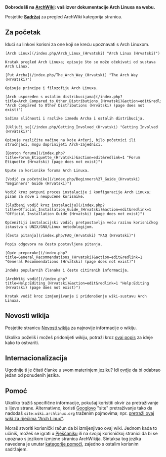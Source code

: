 **Dobrodošli na [ArchWiki](/index.php?title=AboutWiki_(Hrvatski)&action=edit&redlink=1 "AboutWiki (Hrvatski) (page does not exist)"): vaš izvor dokumentacije Arch Linuxa na webu.**

Posjetite **[Sadržaj](/index.php/Table_of_Contents_(Hrvatski) "Table of Contents (Hrvatski)")** za pregled ArchWiki kategorija stranica.

## Za početak

Idući su linkovi korisni za one koji se kreću upoznavati s Arch Linuxom.

	[Arch Linux](/index.php/Arch_Linux_(Hrvatski) "Arch Linux (Hrvatski)")

	Kratak pregled Arch Linuxa; opisuje što se može očekivati od sustava Arch Linux.

	[Put Archa](/index.php/The_Arch_Way_(Hrvatski) "The Arch Way (Hrvatski)")

	Opisuje principe i filozofiju Arch Linuxa.

	[Arch uspoređen s ostalim distribucijama](/index.php?title=Arch_Compared_to_Other_Distributions_(Hrvatski)&action=edit&redlink=1 "Arch Compared to Other Distributions (Hrvatski) (page does not exist)")

	Sažima sličnosti i razlike između Archa i ostalih distribucija.

	[Uključi se](/index.php/Getting_Involved_(Hrvatski) "Getting Involved (Hrvatski)")

	Opisuje različite načine na koje Arčeri, bilo početnici ili stručnjaci, mogu doprinijeti Arch-zajednici.

	[Bonton foruma](/index.php?title=Forum_Etiquette_(Hrvatski)&action=edit&redlink=1 "Forum Etiquette (Hrvatski) (page does not exist)")

	Upute za korisnike foruma Arch Linuxa.

	[Vodič za početnike](/index.php/Beginners%27_Guide_(Hrvatski) "Beginners' Guide (Hrvatski)")

	Vodič kroz potpuni proces instalacije i konfiguracije Arch Linuxa; pisan za nove i neupućene korisnike.

	[Službeni vodič kroz instalaciju](/index.php?title=Official_Installation_Guide_(Hrvatski)&action=edit&redlink=1 "Official Installation Guide (Hrvatski) (page does not exist)")

	Općenitiji instalacijski vodič; pretpostavlja veću razinu korisničkog iskustva s UNIX/GNU/Linux metodologijom.

	[Česta pitanja](/index.php/FAQ_(Hrvatski) "FAQ (Hrvatski)")

	Popis odgovora na često postavljena pitanja.

	[Opće preporuke](/index.php?title=General_Recommendations_(Hrvatski)&action=edit&redlink=1 "General Recommendations (Hrvatski) (page does not exist)")

	Indeks popularnih članaka i često citiranih informacija.

	[ArchWiki vodič](/index.php?title=Help:Editing_(Hrvatski)&action=edit&redlink=1 "Help:Editing (Hrvatski) (page does not exist)")

	Kratak vodič kroz izmjenjivanje i pridonošenje wiki-sustavu Arch Linuxa.

## Novosti wikija

Posjetite stranicu [Novosti wikija](/index.php/Wiki_News "Wiki News") za najnovije informacije o wikiju.

Ukoliko poželiš i možeš pridonijeti wikiju, potraži kroz [ovaj popis](/index.php/Getting_Involved_(Hrvatski)#Wiki "Getting Involved (Hrvatski)") za ideje kako to ostvariti.

## Internacionalizacija

Ugodnije ti je čitati članke u svom materinjem jeziku? Idi [ovdje](/index.php/Help:I18n#Languages "Help:I18n") da bi odabrao jedan od ponuđenih jezika.

## Pomoć

Ukoliko tražiš specifične informacije, pokušaj koristiti okvir za pretraživanje s lijeve strane. Alternativno, koristi [Googlovo](http://www.google.com/) "site" pretraživanje tako da nadodaš `site:wiki.archlinux.org` traženim pojmovima; npr. [pretraži ovaj wiki za riječima "Arch Linux"](http://www.lmgtfy.com/?q=Arch+Linux+site%3Awiki.archlinux.org).

Moraš stvoriti korisnički račun da bi izmijenjivao ovaj wiki. Jednom kada to učiniš, možeš se igrati u [Pješčaniku](/index.php/Sandbox "Sandbox") ili na svojoj korisničkoj stranici da bi se upoznao s jezikom izmjene stranica ArchWikija. Sintaksa tog jezika navedena je unutar [kategorije pomoći](/index.php?title=Category:ArchWiki_Help_(Hrvatski)&action=edit&redlink=1 "Category:ArchWiki Help (Hrvatski) (page does not exist)"), zajedno s ostalim korisnim sadržajem.